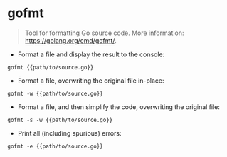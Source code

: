 # gofmt

> Tool for formatting Go source code.
> More information: <https://golang.org/cmd/gofmt/>.

- Format a file and display the result to the console:

`gofmt {{path/to/source.go}}`

- Format a file, overwriting the original file in-place:

`gofmt -w {{path/to/source.go}}`

- Format a file, and then simplify the code, overwriting the original file:

`gofmt -s -w {{path/to/source.go}}`

- Print all (including spurious) errors:

`gofmt -e {{path/to/source.go}}`
